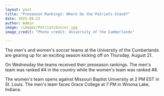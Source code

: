 ```yaml
---
layout: post
title: "Preseason Rankings: Where Do the Patriots Stand?"
date: 2025-08-21
author: Admin
image: /images/PatriotsSoccer.jpg
image_credit: "Photo credit: University of the Cumberlands"

---
```


The men's and women's soccer teams at the University of the Cumberlands are gearing up for an exciting season kicking off on Thursday, August 21.

On Wednesday the teams received their preseason rankings. The men's team was ranked #4 in the country while the women's team was ranked #8.

The women's team opens against Missouri Baptist University at 2 PM EST in St. Louis. The men's team faces Grace College at 7 PM in Winona Lake, Indiana.